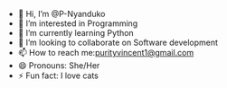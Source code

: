 - 👋 Hi, I’m @P-Nyanduko
- 👀 I’m interested in Programming
- 🌱 I’m currently learning Python
- 💞️ I’m looking to collaborate on Software development
- 📫 How to reach me:purityvincent1@gmail.com
- 😄 Pronouns: She/Her
- ⚡ Fun fact: I love cats 

<!---
P-Nyanduko/P-Nyanduko is a ✨ special ✨ repository because its `README.md` (this file) appears on your GitHub profile.
You can click the Preview link to take a look at your changes.
--->
